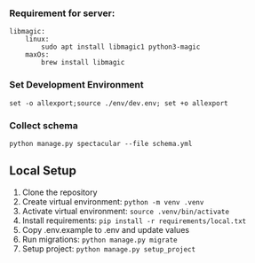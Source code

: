 ### Requirement for server:
    libmagic:
        linux:
            sudo apt install libmagic1 python3-magic
        maxOs:
            brew install libmagic

### Set Development Environment

    set -o allexport;source ./env/dev.env; set +o allexport

### Collect schema
    python manage.py spectacular --file schema.yml

## Local Setup

1. Clone the repository
2. Create virtual environment: `python -m venv .venv`
3. Activate virtual environment: `source .venv/bin/activate`
4. Install requirements: `pip install -r requirements/local.txt`
5. Copy .env.example to .env and update values
6. Run migrations: `python manage.py migrate`
7. Setup project: `python manage.py setup_project`

